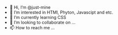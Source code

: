 - 👋 Hi, I’m @just-mine
- 👀 I’m interested in HTMl, Phyton, Javascipt and etc.
- 🌱 I’m currently learning CSS
- 💞️ I’m looking to collaborate on ...
- 📫 How to reach me ...

<!---
just-mine/just-mine is a ✨ special ✨ repository because its `README.md` (this file) appears on your GitHub profile.
You can click the Preview link to take a look at your changes.
--->
